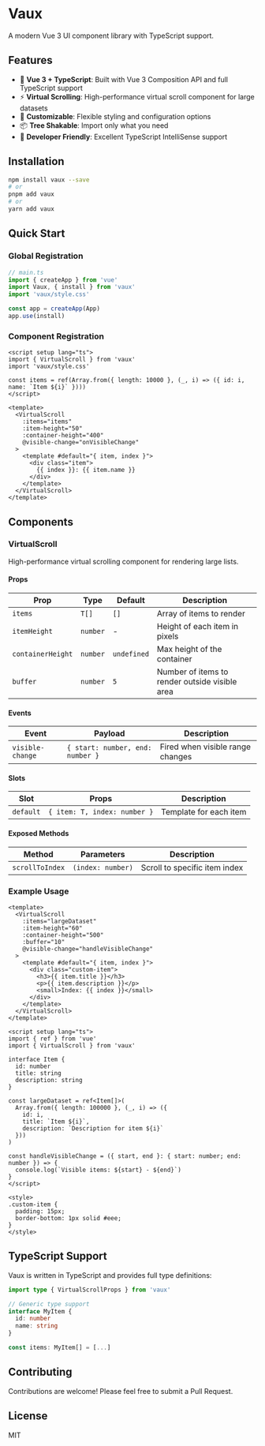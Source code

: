 # Vaux

A modern Vue 3 UI component library with TypeScript support.

## Features

- 🚀 **Vue 3 + TypeScript**: Built with Vue 3 Composition API and full TypeScript support
- ⚡ **Virtual Scrolling**: High-performance virtual scroll component for large datasets
- 🎨 **Customizable**: Flexible styling and configuration options
- 📦 **Tree Shakable**: Import only what you need
- 🔧 **Developer Friendly**: Excellent TypeScript IntelliSense support

## Installation

```bash
npm install vaux --save
# or
pnpm add vaux
# or
yarn add vaux
```

## Quick Start

### Global Registration

```typescript
// main.ts
import { createApp } from 'vue'
import Vaux, { install } from 'vaux'
import 'vaux/style.css'

const app = createApp(App)
app.use(install)
```

### Component Registration

```vue
<script setup lang="ts">
import { VirtualScroll } from 'vaux'
import 'vaux/style.css'

const items = ref(Array.from({ length: 10000 }, (_, i) => ({ id: i, name: `Item ${i}` })))
</script>

<template>
  <VirtualScroll
    :items="items"
    :item-height="50"
    :container-height="400"
    @visible-change="onVisibleChange"
  >
    <template #default="{ item, index }">
      <div class="item">
        {{ index }}: {{ item.name }}
      </div>
    </template>
  </VirtualScroll>
</template>
```

## Components

### VirtualScroll

High-performance virtual scrolling component for rendering large lists.

#### Props

| Prop | Type | Default | Description |
|------|------|---------|-------------|
| `items` | `T[]` | `[]` | Array of items to render |
| `itemHeight` | `number` | - | Height of each item in pixels |
| `containerHeight` | `number` | `undefined` | Max height of the container |
| `buffer` | `number` | `5` | Number of items to render outside visible area |

#### Events

| Event | Payload | Description |
|-------|---------|-------------|
| `visible-change` | `{ start: number, end: number }` | Fired when visible range changes |

#### Slots

| Slot | Props | Description |
|------|-------|-------------|
| `default` | `{ item: T, index: number }` | Template for each item |

#### Exposed Methods

| Method | Parameters | Description |
|--------|------------|-------------|
| `scrollToIndex` | `(index: number)` | Scroll to specific item index |

### Example Usage

```vue
<template>
  <VirtualScroll
    :items="largeDataset"
    :item-height="60"
    :container-height="500"
    :buffer="10"
    @visible-change="handleVisibleChange"
  >
    <template #default="{ item, index }">
      <div class="custom-item">
        <h3>{{ item.title }}</h3>
        <p>{{ item.description }}</p>
        <small>Index: {{ index }}</small>
      </div>
    </template>
  </VirtualScroll>
</template>

<script setup lang="ts">
import { ref } from 'vue'
import { VirtualScroll } from 'vaux'

interface Item {
  id: number
  title: string
  description: string
}

const largeDataset = ref<Item[]>(
  Array.from({ length: 100000 }, (_, i) => ({
    id: i,
    title: `Item ${i}`,
    description: `Description for item ${i}`
  }))
)

const handleVisibleChange = ({ start, end }: { start: number; end: number }) => {
  console.log(`Visible items: ${start} - ${end}`)
}
</script>

<style>
.custom-item {
  padding: 15px;
  border-bottom: 1px solid #eee;
}
</style>
```

## TypeScript Support

Vaux is written in TypeScript and provides full type definitions:

```typescript
import type { VirtualScrollProps } from 'vaux'

// Generic type support
interface MyItem {
  id: number
  name: string
}

const items: MyItem[] = [...]
```

## Contributing

Contributions are welcome! Please feel free to submit a Pull Request.

## License

MIT
